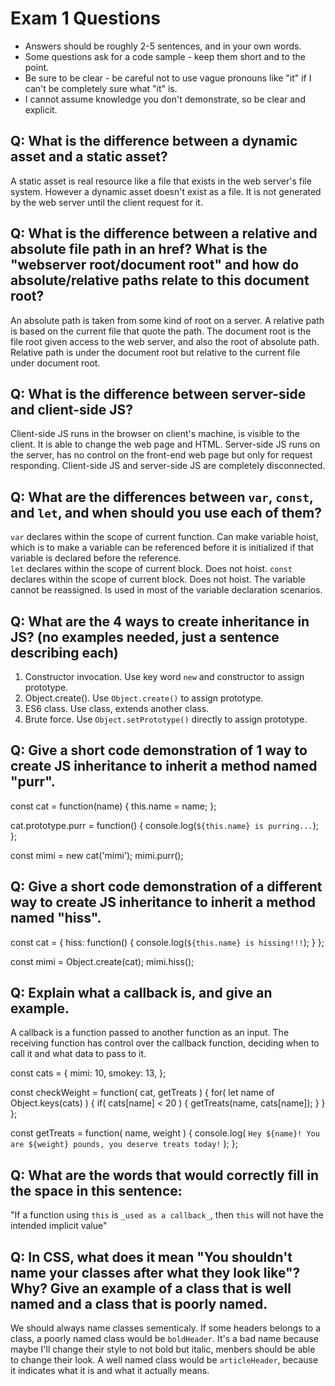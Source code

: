 # Exam 1 Questions

* Answers should be roughly 2-5 sentences, and in your own words.  
* Some questions ask for a code sample - keep them short and to the point.
* Be sure to be clear - be careful not to use vague pronouns like "it" if I can't be completely sure what "it" is.
* I cannot assume knowledge you don't demonstrate, so be clear and explicit.

## Q: What is the difference between a dynamic asset and a static asset?
A static asset is real resource like a file that exists in the web server's file system. 
However a dynamic asset doesn't exist as a file. It is not generated by the web server until the client request for it.
## Q: What is the difference between a relative and absolute file path in an href?  What is the "webserver root/document root" and how do absolute/relative paths relate to this document root?
An absolute path is taken from some kind of root on a server.
A relative path is based on the current file that quote the path.
The document root is the file root given access to the web server, and also the root of absolute path. Relative path is under the document root but relative to the current file under document root.
## Q: What is the difference between server-side and client-side JS?
Client-side JS runs in the browser on client's machine, is visible to the client. It is able to change the web page and HTML.
Server-side JS runs on the server, has no control on the front-end web page but only for request responding. 
Client-side JS and server-side JS are completely disconnected.
## Q: What are the differences between `var`, `const`, and `let`, and when should you use each of them?
`var` declares within the scope of current function. Can make variable hoist, which is to make a variable can be referenced before it is initialized if that variable is declared before the reference.  
`let` declares within the scope of current block. Does not hoist. 
`const` declares within the scope of current block. Does not hoist. The variable cannot be reassigned. Is used in most of the variable declaration scenarios. 
## Q: What are the 4 ways to create inheritance in JS? (no examples needed, just a sentence describing each)
1. Constructor invocation. Use key word `new` and constructor to assign prototype.
2. Object.create(). Use `Object.create()` to assign prototype.
3. ES6 class. Use class, extends another class.
4. Brute force. Use `Object.setPrototype()` directly to assign prototype.
## Q: Give a short code demonstration of 1 way to create JS inheritance to __inherit__ a method named "purr".
const cat = function(name) {
    this.name = name;
};

cat.prototype.purr = function() {
    console.log(`${this.name} is purring...`);
};

const mimi = new cat('mimi');
mimi.purr();
## Q: Give a short code demonstration of a different way to create JS inheritance to __inherit__ a method named "hiss".
const cat = {
    hiss: function() {
        console.log(`${this.name} is hissing!!!`);
    }
};

const mimi = Object.create(cat);
mimi.hiss();
## Q: Explain what a callback is, and give an example.
A callback is a function passed to another function as an input. The receiving function has control over the callback function, deciding when to call it and what data to pass to it.

const cats = {
    mimi: 10,
    smokey: 13,
};

const checkWeight = function( cat, getTreats ) {
    for( let name of Object.keys(cats) ) {
        if( cats[name] < 20 ) {
            getTreats(name, cats[name]);
        }
    }
};

const getTreats = function( name, weight ) {
    console.log( `Hey ${name}! You are ${weight} pounds, you deserve treats today!` );
};
## Q: What are the words that would correctly fill in the space in this sentence:

"If a function using `this` is `_used as a callback_`, then `this` will not have the intended implicit value"

## Q: In CSS, what does it mean "You shouldn't name your classes after what they look like"?   Why?  Give an example of a class that is well named and a class that is poorly named.
We should always name classes sementicaly. If some headers belongs to a class, a poorly named class would be `boldHeader`. It's a bad name because maybe I'll change their style to not bold but italic, menbers should be able to change their look. A well named class would be `articleHeader`, because it indicates what it is and what it actually means.
